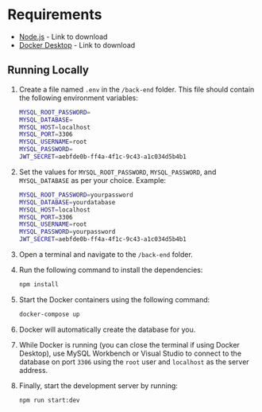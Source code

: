 # Requirements

* [Node.js](https://nodejs.org/en) - Link to download
* [Docker Desktop](https://www.docker.com/products/docker-desktop/) - Link to download

## Running Locally

1. Create a file named `.env` in the `/back-end` folder. This file should contain the following environment variables:

    ```bash
    MYSQL_ROOT_PASSWORD=
    MYSQL_DATABASE=
    MYSQL_HOST=localhost
    MYSQL_PORT=3306
    MYSQL_USERNAME=root
    MYSQL_PASSWORD=
    JWT_SECRET=aebfde0b-ff4a-4f1c-9c43-a1c034d5b4b1
    ```

2. Set the values for `MYSQL_ROOT_PASSWORD`, `MYSQL_PASSWORD`, and `MYSQL_DATABASE` as per your choice. Example:

    ```bash
    MYSQL_ROOT_PASSWORD=yourpassword
    MYSQL_DATABASE=yourdatabase
    MYSQL_HOST=localhost
    MYSQL_PORT=3306
    MYSQL_USERNAME=root
    MYSQL_PASSWORD=yourpassword
    JWT_SECRET=aebfde0b-ff4a-4f1c-9c43-a1c034d5b4b1
    ```

3. Open a terminal and navigate to the `/back-end` folder.

4. Run the following command to install the dependencies:

    ```bash
    npm install
    ```

5. Start the Docker containers using the following command:

    ```bash
    docker-compose up
    ```

6. Docker will automatically create the database for you.

7. While Docker is running (you can close the terminal if using Docker Desktop), use MySQL Workbench or Visual Studio to connect to the database on port `3306` using the `root` user and `localhost` as the server address.

8. Finally, start the development server by running:

    ```bash
    npm run start:dev
    ```
